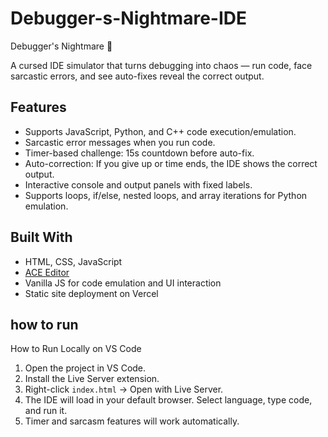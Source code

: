 # Debugger-s-Nightmare-IDE

 Debugger's Nightmare 🐛

A cursed IDE simulator that turns debugging into chaos — run code, face sarcastic errors, and see auto-fixes reveal the correct output.

## Features
- Supports JavaScript, Python, and C++ code execution/emulation.
- Sarcastic error messages when you run code.
- Timer-based challenge: 15s countdown before auto-fix.
- Auto-correction: If you give up or time ends, the IDE shows the correct output.
- Interactive console and output panels with fixed labels.
- Supports loops, if/else, nested loops, and array iterations for Python emulation.

## Built With
- HTML, CSS, JavaScript
- [ACE Editor](https://ace.c9.io/)
- Vanilla JS for code emulation and UI interaction
- Static site deployment on Vercel
## how to run

How to Run Locally on VS Code

1. Open the project in VS Code.
2. Install the Live Server extension.
3. Right-click `index.html` -> Open with Live Server.
4. The IDE will load in your default browser. Select language, type code, and run it.
5. Timer and sarcasm features will work automatically.

